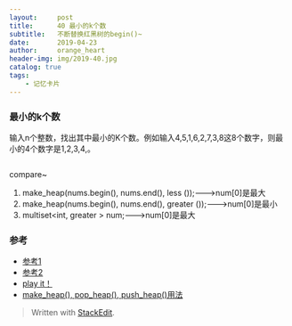 ```yaml
---
layout:     post
title:      40 最小的k个数
subtitle:   不断替换红黑树的begin()~
date:       2019-04-23
author:     orange_heart
header-img: img/2019-40.jpg
catalog: true
tags:
    - 记忆卡片
---
```


### 最小的k个数

输入n个整数，找出其中最小的K个数。例如输入4,5,1,6,2,7,3,8这8个数字，则最小的4个数字是1,2,3,4,。


```objk

```


compare~

 1. make_heap(nums.begin(), nums.end(), less<int> ());--->num[0]是最大
 2. make_heap(nums.begin(), nums.end(), greater<int> ());--->num[0]是最小
 3. multiset<int, greater<int> > num;--->num[0]是最大

### 参考

- [参考1](https://github.com/zhedahht/CodingInterviewChinese2)
- [参考2](https://github.com/gatieme/CodingInterviews)
- [play it！](https://www.nowcoder.com/practice/9be0172896bd43948f8a32fb954e1be1?tpId=13&tqId=11216&tPage=4&rp=1&ru=/ta/coding-interviews&qru=/ta/coding-interviews/question-ranking)
- [make_heap(), pop_heap(), push_heap()用法](https://blog.csdn.net/liu_sheng_1991/article/details/52298887)

> Written with [StackEdit](https://stackedit.io/).

<head>
    <script src="https://cdn.mathjax.org/mathjax/latest/MathJax.js?config=TeX-AMS-MML_HTMLorMML" type="text/javascript"></script>
    <script type="text/x-mathjax-config">
        MathJax.Hub.Config({
            tex2jax: {
            skipTags: ['script', 'noscript', 'style', 'textarea', 'pre'],
            inlineMath: [['$','$']]
            }
        });
    </script>
</head>
<!--stackedit_data:
eyJoaXN0b3J5IjpbLTk5NjUyOTg2NCwtMjAzMjQ4MTkzNSwxMD
gxOTc2NzY2LC0xNzUwOTM2MjM4LDEyNjEzMDc5NDcsLTE2MzA4
NjI4MTcsMTIxNjAzOTM3NCw4OTg4NTczNTAsMTk3Njk0Mzg5OC
wtODc3MzY3OTIwXX0=
-->